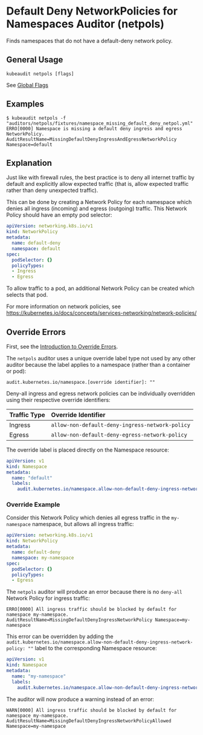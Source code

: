 # Default Deny NetworkPolicies for Namespaces Auditor (netpols)

Finds namespaces that do not have a default-deny network policy.

## General Usage

```
kubeaudit netpols [flags]
```

See [Global Flags](/README.md#global-flags)

## Examples

```
$ kubeaudit netpols -f "auditors/netpols/fixtures/namespace_missing_default_deny_netpol.yml"
ERRO[0000] Namespace is missing a default deny ingress and egress NetworkPolicy.  AuditResultName=MissingDefaultDenyIngressAndEgressNetworkPolicy Namespace=default
```

## Explanation

Just like with firewall rules, the best practice is to deny all internet traffic by default and explicitly allow expected traffic (that is, allow expected traffic rather than deny unexpected traffic).

This can be done by creating a Network Policy for each namespace which denies all ingress (incoming) and egress (outgoing) traffic. This Network Policy should have an empty pod selector:

```yaml
apiVersion: networking.k8s.io/v1
kind: NetworkPolicy
metadata:
  name: default-deny
  namespace: default
spec:
  podSelector: {}
  policyTypes:
  - Ingress
  - Egress
```

To allow traffic to a pod, an additional Network Policy can be created which selects that pod.

For more information on network policies, see https://kubernetes.io/docs/concepts/services-networking/network-policies/

## Override Errors

First, see the [Introduction to Override Errors](/README.md#override-errors).

The `netpols` auditor uses a unique override label type not used by any other auditor because the label applies to a namespace (rather than a container or pod):
```
audit.kubernetes.io/namespace.[override identifier]: ""
```

Deny-all ingress and egress network policies can be individually overridden using their respective override identifiers:

| Traffic Type   | Override Identifier                              |
| :------------- | :----------------------------------------------- |
| Ingress        | `allow-non-default-deny-ingress-network-policy`  |
| Egress         | `allow-non-default-deny-egress-network-policy`   |

The override label is placed directly on the Namespace resource:
```yaml
apiVersion: v1
kind: Namespace
metadata:
  name: "default"
  labels:
    audit.kubernetes.io/namespace.allow-non-default-deny-ingress-network-policy: ""
```

### Override Example

Consider this Network Policy which denies all egress traffic in the `my-namespace` namespace, but allows all ingress traffic:
```yaml
apiVersion: networking.k8s.io/v1
kind: NetworkPolicy
metadata:
  name: default-deny
  namespace: my-namespace
spec:
  podSelector: {}
  policyTypes:
  - Egress
```

The `netpols` auditor will produce an error because there is no `deny-all` Network Policy for ingress traffic:
```
ERRO[0000] All ingress traffic should be blocked by default for namespace my-namespace.  AuditResultName=MissingDefaultDenyIngressNetworkPolicy Namespace=my-namespace
```

This error can be overridden by adding the `audit.kubernetes.io/namespace.allow-non-default-deny-ingress-network-policy: ""` label to the corresponding Namespace resource:
```yaml
apiVersion: v1
kind: Namespace
metadata:
  name: "my-namespace"
  labels:
    audit.kubernetes.io/namespace.allow-non-default-deny-ingress-network-policy: ""
```

The auditor will now produce a warning instead of an error:
```
WARN[0000] All ingress traffic should be blocked by default for namespace my-namespace.  AuditResultName=MissingDefaultDenyIngressNetworkPolicyAllowed Namespace=my-namespace
```
